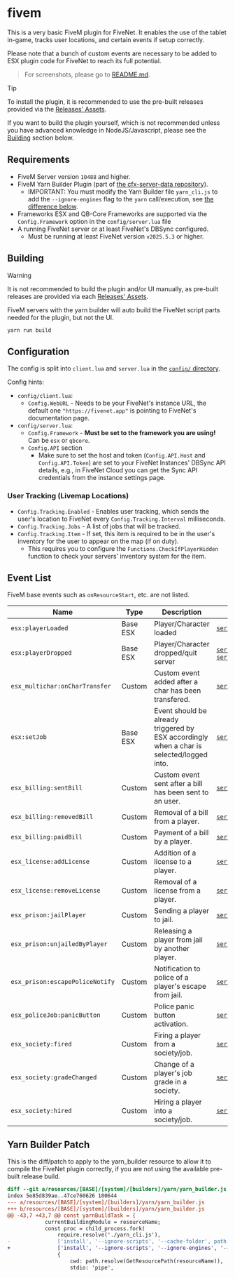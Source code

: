 # fivem

This is a very basic FiveM plugin for FiveNet.
It enables the use of the tablet in-game, tracks user locations, and certain events if setup correctly.

Please note that a bunch of custom events are necessary to be added to ESX plugin code for FiveNet to reach its full potential.

> For screenshots, please go to [README.md](../../README.md#fivem-plugin).

> [!TIP]
> To install the plugin, it is recommended to use the pre-built releases provided via the [Releases' Assets](https://github.com/fivenet-app/plugins/releases).
>
> If you want to build the plugin yourself, which is not recommended unless you have advanced knowledge in NodeJS/Javascript, please see the [Building](#building) section below.

## Requirements

- FiveM Server version `10488` and higher.
- FiveM Yarn Builder Plugin (part of [the cfx-server-data repository](https://github.com/citizenfx/cfx-server-data/tree/master/resources/[system]/[builders]/yarn)).
    - IMPORTANT: You must modify the Yarn Builder file `yarn_cli.js` to add the `--ignore-engines` flag to the `yarn` call/execution, see [the difference below](#yarn-builder-patch).
- Frameworks ESX and QB-Core Frameworks are supported via the `Config.Framework` option in the `config/server.lua` file
- A running FiveNet server or at least FiveNet's DBSync configured.
    - Must be running at least FiveNet version `v2025.5.3` or higher.

## Building

> [!WARNING]
> It is not recommended to build the plugin and/or UI manually, as pre-built releases are provided via each [Releases' Assets](https://github.com/fivenet-app/plugins/releases).

FiveM servers with the yarn builder will auto build the FiveNet script parts needed for the plugin, but not the UI.

```console
yarn run build
```

## Configuration

The config is split into `client.lua` and `server.lua` in the [`config/` directory](config/).

Config hints:

* `config/client.lua`:
    * `Config.WebURL` - Needs to be your FiveNet's instance URL, the default one `"https://fivenet.app"` is pointing to FiveNet's documentation page.
* `config/server.lua`:
    * `Config.Framework` - **Must be set to the framework you are using!** Can be `esx` or `qbcore`.
    * `Config.API` section
        * Make sure to set the host and token (`Config.API.Host` and `Config.API.Token`) are set to your FiveNet Instances' DBSync API details, e.g., in FiveNet Cloud you can get the Sync API credentials from the instance settings page.

### User Tracking (Livemap Locations)

* `Config.Tracking.Enabled` - Enables user tracking, which sends the user's location to FiveNet every `Config.Tracking.Interval` milliseconds.
* `Config.Tracking.Jobs` - A list of jobs that will be tracked.
* `Config.Tracking.Item` - If set, this item is required to be in the user's inventory for the user to appear on the map (if on duty).
    * This requires you to configure the `Functions.CheckIfPlayerHidden` function to check your servers' inventory system for the item.

## Event List

FiveM base events such as `onResourceStart`, etc. are not listed.

| Name                            | Type     | Description                                                                               | File                                                                                                       |
| ------------------------------- | -------- | ----------------------------------------------------------------------------------------- | ---------------------------------------------------------------------------------------------------------- |
| `esx:playerLoaded`              | Base ESX | Player/Character loaded                                                                   | [`server/events/player_props.lua`](server/events/player_props.lua)                                         |
| `esx:playerDropped`             | Base ESX | Player/Character dropped/quit server                                                      | [`server/tracking.lua`](server/tracking.lua), [`server/events/timeclock.lua`](server/events/timeclock.lua) |
| `esx_multichar:onCharTransfer`  | Custom   | Custom event added after a char has been transfered.                                      | [`server/events/char_transfer.lua`](server/events/char_transfer.lua)                                       |
| `esx:setJob`                    | Base ESX | Event should be already triggered by ESX accordingly when a char is selected/logged into. | [`server/events/timeclock.lua`](server/events/timeclock.lua)                                               |
| `esx_billing:sentBill`          | Custom   | Custom event sent after a bill has been sent to an user.                                  | [`server/events/billing.lua`](server/events/billing.lua)                                                   |
| `esx_billing:removedBill`       | Custom   | Removal of a bill from a player.                                                          | [`server/events/billing.lua`](server/events/billing.lua)                                                   |
| `esx_billing:paidBill`          | Custom   | Payment of a bill by a player.                                                            | [`server/events/billing.lua`](server/events/billing.lua)                                                   |
| `esx_license:addLicense`        | Custom   | Addition of a license to a player.                                                        | [`server/events/licenses.lua`](server/events/licenses.lua)                                                 |
| `esx_license:removeLicense`     | Custom   | Removal of a license from a player.                                                       | [`server/events/licenses.lua`](server/events/licenses.lua)                                                 |
| `esx_prison:jailPlayer`         | Custom   | Sending a player to jail.                                                                 | [`server/events/police.lua`](server/events/police.lua)                                                     |
| `esx_prison:unjailedByPlayer`   | Custom   | Releasing a player from jail by another player.                                           | [`server/events/police.lua`](server/events/police.lua)                                                     |
| `esx_prison:escapePoliceNotify` | Custom   | Notification to police of a player's escape from jail.                                    | [`server/events/police.lua`](server/events/police.lua)                                                     |
| `esx_policeJob:panicButton`     | Custom   | Police panic button activation.                                                           | [`server/events/police.lua`](server/events/police.lua)                                                     |
| `esx_society:fired`             | Custom   | Firing a player from a society/job.                                                       | [`server/events/society.lua`](server/events/society.lua)                                                   |
| `esx_society:gradeChanged`      | Custom   | Change of a player's job grade in a society.                                              | [`server/events/society.lua`](server/events/society.lua)                                                   |
| `esx_society:hired`             | Custom   | Hiring a player into a society/job.                                                       | [`server/events/society.lua`](server/events/society.lua)                                                   |

## Yarn Builder Patch

This is the diff/patch to apply to the yarn_builder resource to allow it to compile the FiveNet plugin correctly, if you are not using the available pre-built release build.

```diff
diff --git a/resources/[BASE]/[system]/[builders]/yarn/yarn_builder.js b/resources/[BASE]/[system]/[builders]/yarn/yarn_builder.js
index 5e85d839ae..47ce760626 100644
--- a/resources/[BASE]/[system]/[builders]/yarn/yarn_builder.js
+++ b/resources/[BASE]/[system]/[builders]/yarn/yarn_builder.js
@@ -43,7 +43,7 @@ const yarnBuildTask = {
 			currentBuildingModule = resourceName;
 			const proc = child_process.fork(
 				require.resolve('./yarn_cli.js'),
-				['install', '--ignore-scripts', '--cache-folder', path.join(initCwd, 'cache', 'yarn-cache'), '--mutex', 'file:' + path.join(initCwd, 'cache', 'yarn-mutex')],
+				['install', '--ignore-scripts', '--ignore-engines', '--cache-folder', path.join(initCwd, 'cache', 'yarn-cache'), '--mutex', 'file:' + path.join(initCwd, 'cache', 'yarn-mutex')],
 				{
 					cwd: path.resolve(GetResourcePath(resourceName)),
 					stdio: 'pipe',
```
